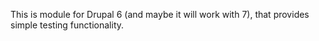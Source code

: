 This is module for Drupal 6 (and maybe it will work with 7), that provides simple testing functionality.
